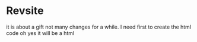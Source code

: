 # Revsite
it is about a gift
not many changes for a while. I need first to create the html code
oh yes it will be a html
